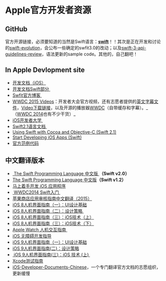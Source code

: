 # Apple官方开发者资源

## GitHub
官方开源链接，必须要知道的当然是Swift语言：[**swift**][1]！！其次是正在开发和讨论的[swift-evolution][2]，会公布一些确定的swfit3.0的改动；以及[swift-3-api-guidelines-review][3]，语法更新的sample code。其他的，自己翻吧！

## In Apple Devlopment site
- [开发文档（iOS）][4]
- [开发文档Swift部分 ][5]
- [Swfit官方博客 ][6]
- [WWDC 2015 Videos][7]：开发者大会官方视频，还有志愿者提供的[英文字幕文件][8]，[Video下载链接][9]，以及开源的播放器[WWDC][10]（自带缓存和字幕）。\_（[WWDC 2014][11]也有不少干货）\_
- [iOS开发者大学 ][12]
- [Swift2.1语言文档 ][13]
- [Using Swift with Cocoa and Objective-C (Swift 2.1)][14]
- [Start Developing iOS Apps (Swift)][15]
- [官方范例代码][16]　

## 中文翻译版本
- [ The Swift Programming Language 中文版 ][17]**（Swift v2.0）**
- [The Swift Programming Language 中文版][18]**（Swift v1.2）**
- [马上着手开发 iOS 应用程序][19]
- [ WWDC2014 Swift入门 ][20]
- [苹果商店应用审核指南中文翻译（2015）][21]
- [iOS 8人机界面指南（一）：UI设计基础][22]
- [iOS 8人机界面指南（二）：设计策略 ][23]
- [iOS 8人机界面指南（三）：iOS技术（上）][24]
- [iOS 8人机界面指南（三）：iOS技术（下）][25]
- [Apple Watch 人机交互指南 ][26]
- [iOS 无障碍开发指导][27]
- [iOS 9人机界面指南（一）：UI设计基础][28]
- [iOS 9人机界面指南(二)：设计策略][29]
- [ iOS 9人机界面指南(三)：iOS 技术 (上) ][30]
- [Xcode测试指南][31]
- [iOS-Developer-Documents-Chinese][32]，一个专门翻译官方文档的志愿组织，更新缓慢

[1]:	https://github.com/apple/swift "swift"
[2]:	https://github.com/apple/swift-evolution "swift-evolution"
[3]:	https://github.com/apple/swift-3-api-guidelines-review "swift-3-api-guidelines-review"
[4]:	https://developer.apple.com/library/ios/navigation/
[5]:	https://developer.apple.com/library/prerelease/ios/navigation/#section=Topics&topic=Swift
[6]:	https://developer.apple.com/swift/blog/
[7]:	https://developer.apple.com/videos/wwdc2015/
[8]:	https://github.com/qiaoxueshi/WWDC_2015_Video_Subtitle
[9]:	https://github.com/6david9/WWDC2015
[10]:	https://github.com/insidegui/WWDC "WWDC"
[11]:	https://developer.apple.com/videos/wwdc2014/
[12]:	https://developer.apple.com/programs/ios/university/
[13]:	https://developer.apple.com/library/prerelease/ios/documentation/Swift/Conceptual/Swift_Programming_Language/index.html#//apple_ref/doc/uid/TP40014097
[14]:	https://developer.apple.com/library/prerelease/ios/documentation/Swift/Conceptual/BuildingCocoaApps/index.html#//apple_ref/doc/uid/TP40014216
[15]:	https://developer.apple.com/library/prerelease/ios/referencelibrary/GettingStarted/DevelopiOSAppsSwift/index.html#//apple_ref/doc/uid/TP40015214
[16]:	https://developer.apple.com/library/ios/navigation/#section=Resource%20Types&topic=Sample%20Code
[17]:	http://wiki.jikexueyuan.com/project/swift/
[18]:	https://siemenliu.gitbooks.io/the-swift-programming-language-in-chinese/content/src/chapter1/01_About_Swift.html
[19]:	http://wiki.jikexueyuan.com/project/ios-developer-library/
[20]:	http://v.youku.com/v_show/id_XNzI1MTQ5NzYw.html
[21]:	http://www.asotops.com/article-8-1.html
[22]:	http://isux.tencent.com/ios8-human-interface-guidelines.html
[23]:	http://isux.tencent.com/ios8-human-interface-guidelines-design-strategies.html
[24]:	http://isux.tencent.com/ios8-human-interface-guidelines-technology-html.html
[25]:	http://isux.tencent.com/ios8-human-interface-guidelines-technology.html
[26]:	http://wiki.jikexueyuan.com/project/apple-watch-human-interface-guidelines/
[27]:	https://numbbbbb.gitbooks.io/ios-accessibility-programming-guide-in-chinese/content/
[28]:	http://isux.tencent.com/ios9-guideline-ch1.html
[29]:	http://isux.tencent.com/ios9-guideline-ch2.html "[ISUX译]iOS 9人机界面指南(二)：设计策略"
[30]:	http://isux.tencent.com/ios9-guideline-ch3-1.html "[ISUX译]iOS 9人机界面指南(三)：iOS 技术 (上)"
[31]:	https://github.com/CocoaChinaTranslationTeam/TestingWithXcodeDocsCN
[32]:	https://github.com/iOS-Developer-Documents-Chinese/iOS-Developer-Documents-Chinese